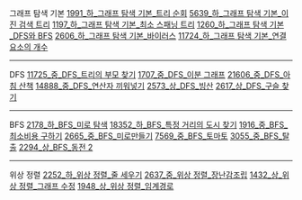 
그래프 탐색 기본
[1991_하_그래프 탐색 기본_트리 순회](1991.py)
[5639_하_그래프 탐색 기본_이진 검색 트리](5639.py)
[1197_하_그래프 탐색 기본_최소 스패닝 트리](1197.py)
[1260_하_그래프 탐색 기본_DFS와 BFS](1260.py)
[2606_하_그래프 탐색 기본_바이러스](2606.py)
[11724_하_그래프 탐색 기본_연결 요소의 개수](11724.py)

---

DFS
[11725_중_DFS_트리의 부모 찾기](11725.py)
[1707_중_DFS_이분 그래프](1707.py)
[21606_중_DFS_아침 산책](21606.py)
[14888_중_DFS_연산자 끼워넣기](14888.py)
[2573_상_DFS_빙산](2573.py)
[2617_상_DFS_구슬 찾기](2617.py)

---

BFS
[2178_하_BFS_미로 탐색](2178.py)
[18352_하_BFS_특정 거리의 도시 찾기](18352.py)
[1916_중_BFS_최소비용 구하기](1916.py)
[2665_중_BFS_미로만들기](2665.py)
[7569_중_BFS_토마토](7569.py)
[3055_중_BFS_탈출](3055.py)
[2294_상_BFS_동전 2](2294.py)

---

위상 정렬
[2252_하_위상 정렬_줄 세우기](2252.py)
[2637_중_위상 정렬_장난감조립](2637.py)
[1432_상_위상 정렬_그래프 수정](1432.py) 
[1948_상_위상 정렬_임계경로](1948.py)
